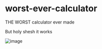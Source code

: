 # worst-ever-calculator
THE WORST calculator ever made

But holy shesh it works

![image](https://user-images.githubusercontent.com/74973491/184882170-428097d3-11f7-498a-b043-c998cd83f8cc.png)

